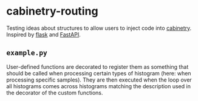 # cabinetry-routing

Testing ideas about structures to allow users to inject code into [cabinetry](https://github.com/alexander-held/cabinetry/).
Inspired by [flask](https://flask.palletsprojects.com/en/1.1.x/en) and [FastAPI](https://fastapi.tiangolo.com/).

## `example.py`

User-defined functions are decorated to register them as something that should be called when processing certain types of histogram (here: when processing specific samples).
They are then executed when the loop over all histograms comes across histograms matching the description used in the decorator of the custom functions.
